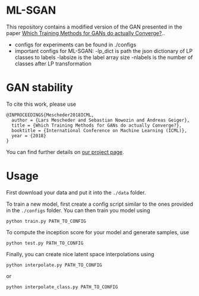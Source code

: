 # ML-SGAN
This repository contains a modified version of the GAN presented in the paper [Which Training Methods for GANs do actually Converge?](https://avg.is.tuebingen.mpg.de/publications/meschedericml2018)..
- configs for experiments can be found in ./configs
- important configs for ML-SGAN:
  -lp_dict is path the json dictionary of LP classes to labels
  -labsize is the label array size
  -nlabels is the number of classes after LP transformation

# GAN stability

To cite this work, please use
```
@INPROCEEDINGS{Mescheder2018ICML,
  author = {Lars Mescheder and Sebastian Nowozin and Andreas Geiger},
  title = {Which Training Methods for GANs do actually Converge?},
  booktitle = {International Conference on Machine Learning (ICML)},
  year = {2018}
}
```
You can find further details on [our project page](https://avg.is.tuebingen.mpg.de/research_projects/convergence-and-stability-of-gan-training).

# Usage
First download your data and put it into the `./data` folder.

To train a new model, first create a config script similar to the ones provided in the `./configs` folder.  You can then train you model using
```
python train.py PATH_TO_CONFIG
```

To compute the inception score for your model and generate samples, use
```
python test.py PATH_TO_CONFIG
```

Finally, you can create nice latent space interpolations using
```
python interpolate.py PATH_TO_CONFIG
```
or
```
python interpolate_class.py PATH_TO_CONFIG
```


